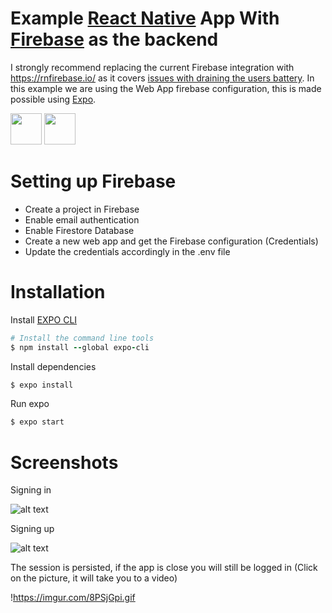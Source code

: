 # Example [React Native][rnurl] App With [Firebase][rnfirebaseurl] as the backend

I strongly recommend replacing the current Firebase integration with https://rnfirebase.io/ as it covers [issues with draining the users battery][issuedrainingbattery]. In this example we are using the Web App firebase configuration, this is made possible using [Expo][expourl].

<div>
    <img src="https://d33wubrfki0l68.cloudfront.net/554c3b0e09cf167f0281fda839a5433f2040b349/ecfc9/img/header_logo.svg" width="50" />
    <img src="https://avatars.githubusercontent.com/u/1335026?s=64" width="50" />
</div>

# Setting up Firebase

- Create a project in Firebase
- Enable email authentication
- Enable Firestore Database
- Create a new web app and get the Firebase configuration (Credentials)
- Update the credentials accordingly in the .env file

# Installation

Install [EXPO CLI][expocliurl]

```ruby
# Install the command line tools
$ npm install --global expo-cli
```

Install dependencies

```ruby
$ expo install
```

Run expo

```ruby
$ expo start
```

# Screenshots

Signing in

![alt text][signin]

Signing up

![alt text][signup]

The session is persisted, if the app is close you will still be logged in (Click on the picture, it will take you to a video)

!https://imgur.com/8PSjGpi.gif

<!-- definitions -->

[rnfirebaseurl]: https://rnfirebase.io/
[rnurl]: https://reactnative.dev/
[expourl]: https://expo.dev/
[expocliurl]: https://docs.expo.dev/get-started/installation/
[signin]: https://i.imgur.com/EfNWRhs.gif "Log in and Sign out"
[signup]: https://i.imgur.com/fQoxArz.gif "Sign up and Sign out"
[issuedrainingbattery]: https://github.com/facebook/react-native/issues/12981
